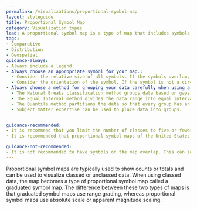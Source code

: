 ```yaml
---
permalink: /visualizations/proportional-symbol-map
layout: styleguide
title: Proportional Symbol Map
category: Visualization types
lead: A proportional symbol map is a type of map that includes symbols that change in size based on the value they represent.
tags:
- Comparative
- Distribution
- Geospatial
guidance-always:
- Always include a legend.
- Always choose an appropriate symbol for your map.:
  - Consider the relative size of all symbols. If the symbols overlap, is the map still legible?
  - Consider the orientation of the symbol. If the symbol is not a circle, ensure the symbol is oriented properly.
- Always choose a method for grouping your data carefully when using a graduated symbol map.:
  - The Natural Breaks classification method groups data based on gaps in the data.
  - The Equal Interval method divides the data range into equal intervals. This method works best when data are evently distributed. If the distribution is uneven, the predominant values will dominate the map.
  - The Quantile method partitions the data so that every group has an equal number or nearly equal number of values. This can give a choropleth map an even, aesthetically pleasing color distribution.
  - Subject matter expertise can be used to place data into groups.


guidance-recommended:
- It is recommend that you limit the number of classes to five or fewer categories. Fewer symbols on the map are more easily distinguished by the eye and will make trends in the data easier to see.
- It is recommended that proportional symbol maps of the United States use an Albers equal-area projection, including insets of Alaska, Hawaii, and Puerto Rico, if applicable.

guidance-not-recommended:
- It is not recommended to have symbols on the map overlap. This can sometimes be appropriate depending on the type of symbol and scale of the map.
---
```


<p>
  Proportional symbol maps are typically used to show counts or totals and can be used to visualize classed or unclassed data. When using classed data, the map becomes a type of proportional symbol map called a graduated symbol map. The difference between these two types of maps is that graduated symbol maps use range grading, whereas proportional symbol maps use absolute scale or apparent magnitude scaling.
</p>